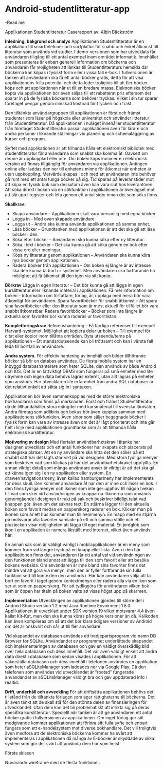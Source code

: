 # Android-studentlitteratur-app
-Read me


Applikationen Studentlitteratur
Caserapport av: Albin Bäckström

**Inledning, bakgrund och analys**
Applikationen Studentlitteratur är en applikation till smarttelefoner och surfplattor för snabb och enkel åtkomst till litteratur som används vid studier.  I demo-versionen som har utvecklats får användaren tillgång till ett antal exempel inom området informatik. Innehållet som presenteras är enbart generell information om böckerna och användaren får möjligheten att länkas till Studentlitteraturs hemsida där böckerna kan köpas i fysiskt form eller i vissa fall e-bok. I fullversionen är tanken att användaren ska få ett antal böcker gratis, detta för att visa applikationens fulla potential och detta leder troligtvis till att fler böcker köps och att applikationen når ut till en bredare massa. Elektroniska böcker köpta via applikationen bör även säljas till ett rabatterat pris eftersom det sparar in på de fysiska böckerna som behöver tryckas. Vilket i sin tur sparar företaget pengar genom minskad kostnad för tryckeri och frakt.

Den tilltänkta användargruppen till applikationen är först och främst studenter som läser på högskola eller universitet och använder litteratur från Studentlitteratur. Då applikationen i nuläget innehåller studentlitteratur från företaget Studentlitteratur passar applikationen även för lärare och andra personer i liknande ställningar vid planering och schemaläggning av kurser och program. 

Syftet med applikationen är att tillhanda hålla ett elektroniskt bibliotek med studentlitteratur för användarna som snabbt ska komma åt. Oavsett om denne är uppkopplad eller inte. Om boken köps kommer en elektronisk version att finnas tillgänglig för användaren via applikationen. Antingen online eller laddas den ner till enhetens minne för åtkomst när enheten är utan uppkoppling.  Mervärde skapas i och med att användaren inte behöver gå runt med ett antal tunga böcker på sig. Tid sparas på leveranstider mot att köpa en fysisk bok som dessutom även kan vara slut hos leverantören. Att söka direkt i boken via en sökfunktion i applikationen är överlägset mot att slå upp i register och leta genom ett antal sidor innan det som söks finns. 

**Skallkrav:**
- Skapa användare – Applikationen skall vara personlig med egna böcker.
- Logga in - Med ovan skapade användare.
- Logga ut - Andra ska kunna använda applikationen på samma enhet.
- Läsa böcker – Grundtanken med applikationen är att det ska gå att läsa böcker  i den.
- Söka efter böcker – Användaren ska kunna söka efter ny litteratur.
- Söka i text i böcker – Det ska kunna gå att söka genom en bok efter vissa ord eller meningar.
- Köpa ny litteratur genom applikationen – Användaren ska kunna köra nya böcker genom applikationen.
- Radera böcker från applikationen – Om boken ej längre är av intresse ska den kunna ta bort ur systemet. Men användaren ska fortfarande ha möjlighet att få åtkomst till den igen via sitt konto.

**Börkrav**
Lägga in egen litteratur – Det bör kunna gå att lägga in egen kurslitteratur eller liknande material i applikationen.
Få mer information om boken – Information om författare, förlag, år, upplaga med mera bör vara åtkomligt för användaren.
Spara favoritböcker för snabb åtkomst – Att spara sina favoritböcker eller den litteratur som är mest aktuell för tillfället bör vara snabbt åtkomstbar.
Radera favoritböcker – Böcker som inte längre är aktuella som favoriter bör kunna raderas ur favoritlistan.

**Kompletteringskrav**
Referenshantering – Få färdiga referenser till exempel Harvard-systemet.
Möjlighet att kopiera delar ur boken – Till exempel för citat eller kopior inom tillåtna områden.
Byta utseende/tema på applikationen – Ett standardutseende kan bli tröttsamt och kan i värsta fall leda till bortfall av användare.


**Andra system.**
För effektiv hantering av innehåll och bilder tillhörande böcker så bör en databas användas. De flesta mobila system har en inbyggd databashanterare som heter SQLite, den används av både Android och IOS. Det är en lättviktigt DBMS som fungerar på små enheter med lite utrymme och ingen data behövs lagras externt, utan allt lagras på enheten som används. Har utvecklaren lite erfarenhet från andra SQL databaser är det relativt enkelt att sätta sig in i syntaxen.

Applikationen bör även sammankopplas med de större elektroniska bokhandlarna som finns på marknaden. Först och främst Studentlitteratur då de tillhandahåller stora mängder med kursmaterial till svenska lärosäten. Andra företag som adlibiris och bokus bör även kopplas samman med applikationens sökfunktion. Även sidor som säljer begagnade böcker i fysisk form kan vara av intresse även om det är lågt prioriterat och inte går helt i linje med applikationen grundtanke som är att tillhanda hålla elektronisk kurslitteratur. 

**Motivering av design**
Med flertalet användbarhetskrav i åtanke har designen utvecklats och ett antal funktioner har skapats och placerats på strategiska platser. Att en ny användare ska hitta det den söker på ett snabbt sätt har det lagts stor vikt på vid designen. Med stora tydliga menyer som beskriver vad som klickas på har det användbarhetskravet uppfyllts. En annan viktigt detalj som många användare anser är viktigt är att det ska gå att känna igen sig i en ny applikation eller system. En drawer/navigationsmeny, även kallad hamburgermeny har implementerats för dess skull. Den kommer användare åt när den är inne och läser en bok. I den finns tydliga menyer och ikoner som inte ger upphov till någon tvekan till vad som sker vid användningen av knapparna. Ikonerna som används genomgående i designen är rakt på sak och beskriver bildligt talat vad knappen gör, även om det saknas text. En stjärna lägger till den aktuella boken som favorit medan en papperskorg raderar en bok. Klickar man på ikonen som är ett hus kommer man till hemmenyn. En mapp med en stjärna på motsvarar alla favoriter samlade på ett och samma ställe och ett plustecken visar möjligheten att lägga till eget material. En jordglob som ikon i en applikation är numera likställt med internet, vilket även används här.

En annan sak som är väldigt vanligt i mobilapplikationer är en meny som kommer fram vid längre tryck på en knapp eller lista. Även i den här applikationen finns det, användaren får ett antal val vid användningen av den funktionen bland annat att lägga till den som favorit eller att besöka bokens websida. Om användaren är inne bland sina favoriter finns det mindre val att göra via menyn, men den är fyller fortfarande sin fulla funktion sett till kontexten den används i. Här kan användaren välja att ta bort en favorit i taget genom kontextmenyn eller radera alla via en ikon som ser ut som en papperskorg. För att tydliggöra för användaren vilken bok som är öppen har titeln på boken valts att visas högst upp på skärmen. 

**Implementation**
Utvecklingen av applikationen gjordes till större del i Android Studio version 1.2 med Java Runtime Envoirment 1.8.0. Applikationen är utvecklad under SDK version 19 vilket motsvarar 4.4 även kallat Kit-Kat, men den ska kunna köras på högre versioner än då. Källkoden kan även kompileras om så att det bör klara tidigare versioner av Android om det är önskvärt och når ut till fler användare. 

Vid skapandet av databasen användes ett tredjepartsprogram vid namn DB Browser for SQLite. Användandet av programmet underlättade skapandet och implementeringen av databasen och gav en väldigt överskådlig bild över hela databasen och dess innehåll. Det var även väldigt enkelt att ändra data direkt i databasen som sedan visades i applikationen. För att säkerställa databasen och dess innehåll i telefonen användes en applikation som heter aSQLiteManager som laddades ner via Google Play. Då den telefonen som användes vid utvecklandet är ”rootad” fungerade användandet av aSQLiteManager väldigt bra och gav uppdaterad info i realtid. 


**Drift, underhåll och avveckling**
För att driftsätta applikationen behövs det tillstånd från de tilltänkta förlagen som äger rättigheterna till böckerna. Det är även tänkt att de skall stå för den största delen av finansieringen för utvecklandet. Utan dem kan det bli problematiskt att inrikta sig på deras specifika kurslitteratur. Speciellt när tanken är att ge användaren ett antal böcker gratis i fullversionen av applikationen. Om inget förlag ger sitt medgivande kommer applikationen att förlora sitt fulla syfte och enbart fungera som ett e-handelsystem mot diverse bokhandlare. Det vill troligtvis även medföra att de elektroniska böckerna kommer ha svårt att implementeras i applikationen då många av E-böcker är skyddade av olika system som gör det svårt att använda dem hur som helst.
























































































Första skissen








Nuvarande wireframe med de flesta funktioner.





























